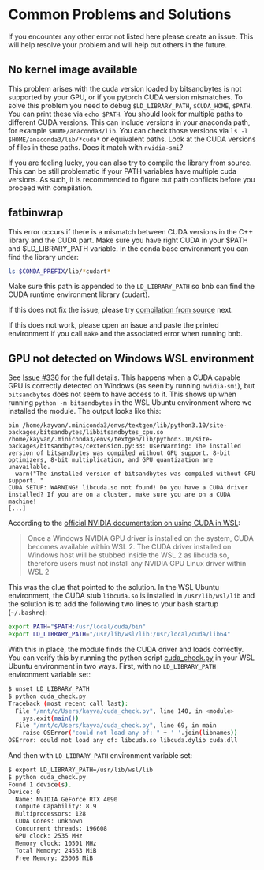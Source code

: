 # Common Problems and Solutions

If you encounter any other error not listed here please create an issue. This will help resolve your problem and will help out others in the future.

## No kernel image available

This problem arises with the cuda version loaded by bitsandbytes is not supported by your GPU, or if you pytorch CUDA version mismatches. To solve this problem you need to debug ``$LD_LIBRARY_PATH``, ``$CUDA_HOME``, ``$PATH``. You can print these via ``echo $PATH``. You should look for multiple paths to different CUDA versions. This can include versions in your anaconda path, for example ``$HOME/anaconda3/lib``. You can check those versions via ``ls -l $HOME/anaconda3/lib/*cuda*`` or equivalent paths. Look at the CUDA versions of files in these paths. Does it match with ``nvidia-smi``?

If you are feeling lucky, you can also try to compile the library from source. This can be still problematic if your PATH variables have multiple cuda versions. As such, it is recommended to figure out path conflicts before you proceed with compilation.

## fatbinwrap

This error occurs if there is a mismatch between CUDA versions in the C++ library and the CUDA part. Make sure you have right CUDA in your $PATH and $LD_LIBRARY_PATH variable. In the conda base environment you can find the library under:

```bash
ls $CONDA_PREFIX/lib/*cudart*
```

Make sure this path is appended to the `LD_LIBRARY_PATH` so bnb can find the CUDA runtime environment library (cudart).

If this does not fix the issue, please try [compilation from source](compile_from_source.md) next.

If this does not work, please open an issue and paste the printed environment if you call `make` and the associated error when running bnb.

## GPU not detected on Windows WSL environment

See [Issue #336](https://github.com/TimDettmers/bitsandbytes/issues/336) for the full details. This happens when a CUDA capable
GPU is correctly detected on Windows (as seen by running `nvidia-smi`), but `bitsandbytes` does not seem to have access to it.
This shows up when running `python -m bitsandbytes` in the WSL Ubuntu environment where we installed the module. The output
looks like this:

```text
bin /home/kayvan/.miniconda3/envs/textgen/lib/python3.10/site-packages/bitsandbytes/libbitsandbytes_cpu.so
/home/kayvan/.miniconda3/envs/textgen/lib/python3.10/site-packages/bitsandbytes/cextension.py:33: UserWarning: The installed version of bitsandbytes was compiled without GPU support. 8-bit optimizers, 8-bit multiplication, and GPU quantization are unavailable.
  warn("The installed version of bitsandbytes was compiled without GPU support. "
CUDA SETUP: WARNING! libcuda.so not found! Do you have a CUDA driver installed? If you are on a cluster, make sure you are on a CUDA machine!
[...]
```

According to the [official NVIDIA documentation on using CUDA in WSL](https://docs.nvidia.com/cuda/wsl-user-guide/index.html#cuda-support-for-wsl-2):

> Once a Windows NVIDIA GPU driver is installed on the system, CUDA becomes available within WSL 2.
> The CUDA driver installed on Windows host will be stubbed inside the WSL 2 as libcuda.so, therefore
> users must not install any NVIDIA GPU Linux driver within WSL 2

This was the clue that pointed to the solution. In the WSL Ubuntu environment, the CUDA stub `libcuda.so` is
installed in `/usr/lib/wsl/lib` and the solution is to add the following two lines to your bash
startup (`~/.bashrc`):

```bash
export PATH="$PATH:/usr/local/cuda/bin"
export LD_LIBRARY_PATH="/usr/lib/wsl/lib:/usr/local/cuda/lib64"
```

With this in place, the module finds the CUDA driver and loads correctly. You can verify this by running
the python script [cuda_check.py](https://gist.github.com/f0k/63a664160d016a491b2cbea15913d549)
in your WSL Ubuntu environment in two ways. First, with no `LD_LIBRARY_PATH` environment variable
set:

```bash
$ unset LD_LIBRARY_PATH
$ python cuda_check.py
Traceback (most recent call last):
  File "/mnt/c/Users/kayva/cuda_check.py", line 140, in <module>
    sys.exit(main())
  File "/mnt/c/Users/kayva/cuda_check.py", line 69, in main
    raise OSError("could not load any of: " + ' '.join(libnames))
OSError: could not load any of: libcuda.so libcuda.dylib cuda.dll
```

And then with `LD_LIBRARY_PATH` environment variable set:

```bash
$ export LD_LIBRARY_PATH=/usr/lib/wsl/lib
$ python cuda_check.py
Found 1 device(s).
Device: 0
  Name: NVIDIA GeForce RTX 4090
  Compute Capability: 8.9
  Multiprocessors: 128
  CUDA Cores: unknown
  Concurrent threads: 196608
  GPU clock: 2535 MHz
  Memory clock: 10501 MHz
  Total Memory: 24563 MiB
  Free Memory: 23008 MiB
```
